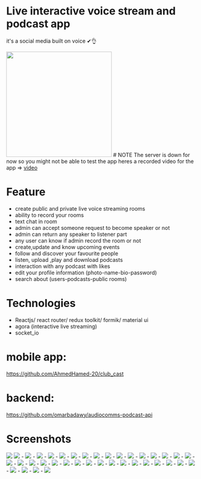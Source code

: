 # Live interactive voice stream and podcast app
it's a social media built on voice ✔👌

<img src="https://user-images.githubusercontent.com/72945669/175784662-35e4d785-e76a-40fd-b162-0caf7e82511a.png" width="280">
# NOTE
The server is down for now so you might not be able to test the app
heres a recorded video for the app =>
<a href='https://drive.google.com/file/d/1G_Sm_YMlgbSp7fd3JtKMzM284Cj-dUgC/view?usp=share_link'>video</a>

# Feature
- create public and private live voice streaming rooms 
- ability to record your rooms 
- text chat in room
- admin can accept someone request to become speaker or not 
- admin can return any speaker to listener part
- any user can know if admin record the room or not
- create,update and know upcoming events  
- follow and discover your favourite people 
- listen, upload ,play and download podcasts
- interaction with any podcast with likes 
- edit your profile information (photo-name-bio-password)
- search about (users-podcasts-public rooms)

# Technologies
- Reactjs/ react router/ redux toolkit/ formik/ material ui
- agora (interactive live streaming)
- socket_io

# mobile app:
https://github.com/AhmedHamed-20/club_cast

# backend:
https://github.com/omarbadawy/audiocomms-podcast-api
# Screenshots
<img src="https://user-images.githubusercontent.com/69516726/195837930-8f80075a-62d2-433b-a15d-3755d709163c.png" />
<img src="https://user-images.githubusercontent.com/69516726/195838008-8453f076-88a2-4156-a1a1-21635db2ea4f.png" />
-
<img src="https://user-images.githubusercontent.com/69516726/195838038-a6eb1ff0-5444-4b9d-b658-8d68d3931924.png" />
-
<img src="https://user-images.githubusercontent.com/69516726/195838066-b667f954-fa6a-413a-b725-b0526b33d2d8.png" />
-
<img src="https://user-images.githubusercontent.com/69516726/195838197-11e5e8bf-e2d9-4726-886b-9e3b99bc9eed.png" />
-
<img src="https://user-images.githubusercontent.com/69516726/195838249-4cf0de3f-1b10-4fcc-a521-ccee65e8c4da.png" />
-
<img src="https://user-images.githubusercontent.com/69516726/195838299-5017aea4-4be8-4635-8226-7b6da66e0449.png" />
-
<img src="https://user-images.githubusercontent.com/69516726/195838318-e761de57-3088-405b-88ec-1e9ffc72b9a6.png" />
-
<img src="https://user-images.githubusercontent.com/69516726/195838357-24745f69-6580-4255-9451-60c76c9869c9.png" />
-
<img src="https://user-images.githubusercontent.com/69516726/195838384-d4ee8b8e-c73f-4149-afaf-d2ef6e7b11b3.png" />
-
<img src="https://user-images.githubusercontent.com/69516726/195838445-c43f9906-1769-4a4d-a433-af17283e84e4.png" />
-
<img src="https://user-images.githubusercontent.com/69516726/195838467-7201cc72-3ac8-4f77-b7ce-1fc3bf2eb302.png" />
-
<img src="https://user-images.githubusercontent.com/69516726/195838494-d33d883d-cc5e-4cf7-98f5-d723915578dc.png" />
-
<img src="https://user-images.githubusercontent.com/69516726/195838512-18b90acd-136b-4fd1-8d96-ebe1a7e8d637.png" />
-
<img src="https://user-images.githubusercontent.com/69516726/195838524-f87f063b-7aff-47bd-800e-2a7b7ecc4229.png" />
-
<img src="https://user-images.githubusercontent.com/69516726/195838543-065175be-ea27-4c0f-85ed-102622b65d93.png" />
-
<img src="https://user-images.githubusercontent.com/69516726/195838565-9e57d3fc-5ccf-4d00-81e9-8bc4b8817f51.png" />
-
<img src="https://user-images.githubusercontent.com/69516726/195838586-7e67069f-13b9-4609-9990-347e9b1acca4.png" />
-
<img src="https://user-images.githubusercontent.com/69516726/195838597-b152a3f8-4417-4cdb-9650-7321c9e500a1.png" />
-
<img src="https://user-images.githubusercontent.com/69516726/195838693-e07ac6bb-fdeb-4a42-b346-697e1e9c378f.png" />
-
<img src="https://user-images.githubusercontent.com/69516726/195838708-9b31f6b6-1220-45ad-88d6-a503b5fc8887.png" />
-
<img src="https://user-images.githubusercontent.com/69516726/195838726-9c909cd1-4227-43a8-86e2-5a92c4e41fd6.png" />
-
<img src="https://user-images.githubusercontent.com/69516726/195838776-9ed054a5-2d6c-4c87-ace7-5c7032d04c26.png" />
-
<img src="https://user-images.githubusercontent.com/69516726/195838796-2916985c-86af-48c5-ab59-7a7922b2ea4f.png" />
-
<img src="https://user-images.githubusercontent.com/69516726/195838814-14102e6e-66bd-4f94-b976-56fc45a75061.png" />
-
<img src="https://user-images.githubusercontent.com/69516726/195838848-1787ebae-0141-41f3-8e55-fa67c1d79fa4.png" />
-
<img src="https://user-images.githubusercontent.com/69516726/195838862-ddfa6670-37ef-49ff-abf7-321bb4f67059.png" />
-
<img src="https://user-images.githubusercontent.com/69516726/195839008-5974dee8-c177-44cd-b3e8-376c60a11e8f.png" />
-
<img src="https://user-images.githubusercontent.com/69516726/195839065-8ec44312-f0c4-4e14-8bbb-b80e723b08ce.png" />
-
<img src="https://user-images.githubusercontent.com/69516726/195839079-c6ee5853-0d94-403a-99be-aea72595ba92.png" />
-
<img src="https://user-images.githubusercontent.com/69516726/195839093-6974a74a-87dc-4ded-b405-c01a963d681c.png" />
-
<img src="https://user-images.githubusercontent.com/69516726/195839115-b953ff37-2ee2-4750-8e70-1327a52c2e45.png" />
-
<img src="https://user-images.githubusercontent.com/69516726/195839135-27c95e0a-4b74-4bf9-9b71-e00b392d589d.png" />
-
<img src="https://user-images.githubusercontent.com/69516726/195839150-0fd3b00a-f6de-46f1-af11-ebf33f116e08.png" />
-
<img src="https://user-images.githubusercontent.com/69516726/195839218-278333ce-ca1f-4fd5-ac46-5ae32c7dc70c.png" />
-
<img src="https://user-images.githubusercontent.com/69516726/195839246-ff374dd5-6cff-4001-ab43-16461afe953d.png" />
-
<img src="https://user-images.githubusercontent.com/69516726/195839263-96389544-2a0c-4e72-a0a0-754da9ba50a6.png" />
-
<img src="https://user-images.githubusercontent.com/69516726/195839284-5069972f-06b8-4e80-9ebd-13f7666fb156.png" />
